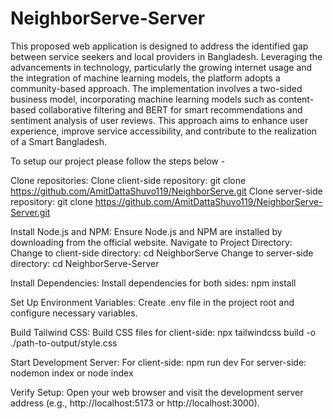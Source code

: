 # NeighborServe-Server

This proposed web application is designed to address the identified gap between service seekers and local providers in Bangladesh. Leveraging the advancements in technology, particularly the growing internet usage and the integration of machine learning models, the platform adopts a community-based approach. The implementation involves a two-sided business model, incorporating machine learning models such as content-based collaborative filtering and BERT for smart recommendations and sentiment analysis of user reviews. This approach aims to enhance user experience, improve service accessibility, and contribute to the realization of a Smart Bangladesh.

To setup our project please follow the steps below -

Clone repositories: Clone client-side repository: git clone https://github.com/AmitDattaShuvo119/NeighborServe.git Clone server-side repository: git clone https://github.com/AmitDattaShuvo119/NeighborServe-Server.git

Install Node.js and NPM: Ensure Node.js and NPM are installed by downloading from the official website. Navigate to Project Directory: Change to client-side directory: cd NeighborServe Change to server-side directory: cd NeighborServe-Server

Install Dependencies: Install dependencies for both sides: npm install

Set Up Environment Variables: Create .env file in the project root and configure necessary variables.

Build Tailwind CSS: Build CSS files for client-side: npx tailwindcss build -o ./path-to-output/style.css

Start Development Server: For client-side: npm run dev For server-side: nodemon index or node index

Verify Setup: Open your web browser and visit the development server address (e.g., http://localhost:5173 or http://localhost:3000).
